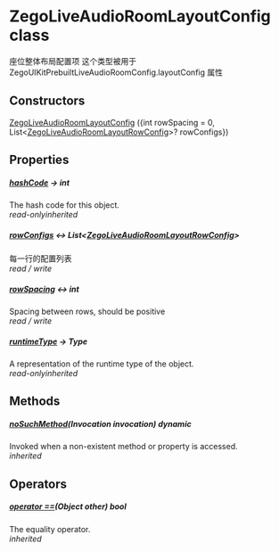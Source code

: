 


# ZegoLiveAudioRoomLayoutConfig class









<p>座位整体布局配置项
这个类型被用于 ZegoUIKitPrebuiltLiveAudioRoomConfig.layoutConfig 属性</p>




## Constructors

[ZegoLiveAudioRoomLayoutConfig](../zego_uikit_prebuilt_live_audio_room/ZegoLiveAudioRoomLayoutConfig/ZegoLiveAudioRoomLayoutConfig.md) ({int rowSpacing = 0, List&lt;[ZegoLiveAudioRoomLayoutRowConfig](../zego_uikit_prebuilt_live_audio_room/ZegoLiveAudioRoomLayoutRowConfig-class.md)>? rowConfigs})

   


## Properties

##### [hashCode](../zego_uikit_prebuilt_live_audio_room/ZegoLiveAudioRoomLayoutConfig/hashCode.md) &#8594; int



The hash code for this object.  
_<span class="feature">read-only</span><span class="feature">inherited</span>_



##### [rowConfigs](../zego_uikit_prebuilt_live_audio_room/ZegoLiveAudioRoomLayoutConfig/rowConfigs.md) &#8596; List&lt;[ZegoLiveAudioRoomLayoutRowConfig](../zego_uikit_prebuilt_live_audio_room/ZegoLiveAudioRoomLayoutRowConfig-class.md)>



每一行的配置列表  
_<span class="feature">read / write</span>_



##### [rowSpacing](../zego_uikit_prebuilt_live_audio_room/ZegoLiveAudioRoomLayoutConfig/rowSpacing.md) &#8596; int



Spacing between rows, should be positive  
_<span class="feature">read / write</span>_



##### [runtimeType](../zego_uikit_prebuilt_live_audio_room/ZegoLiveAudioRoomLayoutConfig/runtimeType.md) &#8594; Type



A representation of the runtime type of the object.  
_<span class="feature">read-only</span><span class="feature">inherited</span>_





## Methods

##### [noSuchMethod](../zego_uikit_prebuilt_live_audio_room/ZegoLiveAudioRoomLayoutConfig/noSuchMethod.md)(Invocation invocation) dynamic



Invoked when a non-existent method or property is accessed.  
_<span class="feature">inherited</span>_





## Operators

##### [operator ==](../zego_uikit_prebuilt_live_audio_room/ZegoLiveAudioRoomLayoutConfig/operator_equals.md)(Object other) bool



The equality operator.  
_<span class="feature">inherited</span>_















